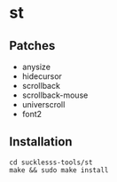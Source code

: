 # st #

## Patches ##

- anysize
- hidecursor
- scrollback
- scrollback-mouse
- universcroll
- font2

## Installation ##

```
cd sucklesss-tools/st
make && sudo make install
```
